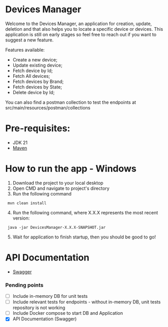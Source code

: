 # Devices Manager

Welcome to the Devices Manager, an application for creation, update, deletion and that also helps you to locate a
specific device or devices.
This application is still on early stages so feel free to reach out if you want to suggest a new feature.

Features available:
* Create a new device;
* Update existing device;
* Fetch device by Id;
* Fetch All devices;
* Fetch devices by Brand;
* Fetch devices by State;
* Delete device by Id;

You can also find a postman collection to test the endpoints at src/main/resources/postman/collections

# Pre-requisites:
* JDK 21
* [Maven](https://maven.apache.org/install.html)

# How to run the app - Windows
1. Download the project to your local desktop
2. Open CMD and navigate to project's directory
3. Run the following command 
```
 mvn clean install
```
4. Run the following command, where X.X.X represents the most recent version:
``` 
 java -jar DevicesManager-X.X.X-SNAPSHOT.jar
```
5. Wait for application to finish startup, then you should be good to go!

# API Documentation
* [Swagger](http://localhost:8080/swagger-ui/index.html#/)

### Pending points
- [ ] Include in-memory DB for unit tests
- [ ] Include relevant tests for endpoints - without in-memory DB, unit tests repository is not working
- [ ] Include Docker compose to start DB and Application
- [X] API Documentation (Swagger)